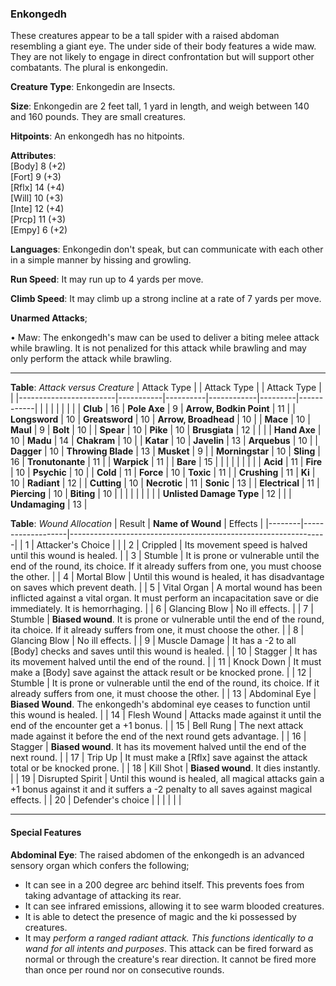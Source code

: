 ### Enkongedh
These creatures appear to be a tall spider with a raised abdoman resembling a giant eye. The under side of their body features a wide maw. They are not likely to engage in direct confrontation but will support other combatants. The plural is enkongedin.

**Creature Type**: Enkongedin are Insects.

**Size**: Enkongedin are 2 feet tall, 1 yard in length, and weigh between 140 and 160 pounds. They are small creatures.

**Hitpoints**: An enkongedh has no hitpoints.

**Attributes**:  
[Body] 8 (+2)  
[Fort] 9 (+3)  
[Rflx] 14 (+4)  
[Will] 10 (+3)  
[Inte] 12 (+4)  
[Prcp] 11 (+3)  
[Empy] 6 (+2)  

**Languages**: Enkongedin don't speak, but can communicate with each other in a simple manner by hissing and growling.

**Run Speed**: It may run up to 4 yards per move.

**Climb Speed**: It may climb up a strong incline at a rate of 7 yards per move.

**Unarmed Attacks**;

 • Maw: The enkongedh's maw can be used to deliver a biting melee attack while brawling. It is not penalized for this attack while brawling and may only perform the attack while brawling.

---------------------

**Table**: *Attack versus Creature*
| Attack Type            |           | Attack Type  |        | Attack Type |         |
|------------------------|-----------|----------|------------|---------|------------|
|                        |          |            |         |            |         |
| **Club**                   | 16   | **Pole Axe** | 9     | **Arrow, Bodkin Point**    | 11    |
| **Longsword**              | 10    | **Greatsword** | 10  | **Arrow, Broadhead**       | 10    |
| **Mace**                   | 10    | **Maul** | 9        | **Bolt** | 10    |
| **Spear**                  | 10     | **Pike** | 10       | **Brusgiata** | 12     |  |     |
| **Hand Axe**               | 10     | **Madu**   | 14      | **Chakram** | 10    |
| **Katar**                  | 10     | **Javelin**         | 13    | **Arquebus** | 10    |
| **Dagger**                 | 10     | **Throwing Blade**  | 13    | **Musket** | 9    |
| **Morningstar**            | 10     | **Sling**           | 16    | **Tronutonante** | 11    |
| **Warpick**                | 11     |                     |  **Bare**         | 15   |
|                        |           |          |            |         |            |
| **Acid**                   | 11     | **Fire** | 10     | **Psychic** | 10     |
| **Cold**                   | 11     | **Force** | 10     | **Toxic**  | 11     |
| **Crushing**               | 11     | **Ki** | 10     | **Radiant** | 12     |
| **Cutting**                | 10     | **Necrotic** | 11     | **Sonic** | 13    |
| **Electrical**             | 11     | **Piercing** | 10     | **Biting** | 10    |
|                            |        |              |        |            |       |
| **Unlisted Damage Type** | 12 |    |     | **Undamaging** | 13 |

**Table**: *Wound Allocation*
| Result | **Name of Wound** | Effects                                                        |
|--------|-------------------|----------------------------------------------------------------|
|   1    | Attacker's Choice |                                                                |
|   2    | Crippled          | Its movement speed is halved until this wound is healed.      |
|   3    | Stumble      | It is prone or vulnerable until the end of the round, its choice. If it already suffers from one, you must choose the other. |
|   4    | Mortal Blow       | Until this wound is healed, it has disadvantage on saves which prevent death. |
|   5    | Vital Organ    | A mortal wound has been inflicted against a vital organ. It must perform an incapacitation save or die immediately. It is hemorrhaging. |
|   6    | Glancing Blow            | No ill effects. |
|   7    | Stumble | **Biased wound**. It is prone or vulnerable until the end of the round, ita choice. If it already suffers from one, it must choose the other. |
|   8    | Glancing Blow     | No ill effects.                                     |
|   9    | Muscle Damage     | It has a -2 to all [Body] checks and saves until this wound is healed. |
|   10   | Stagger        | It has its movement halved until the end of the round. |
|   11   | Knock Down | It must make a [Body] save against the attack result or be knocked prone. |
|   12   | Stumble | It is prone or vulnerable until the end of the round, its choice. If it already suffers from one, it must choose the other. |
|   13   | Abdominal Eye | **Biased Wound**. The enkongedh's abdominal eye ceases to function until this wound is healed. |
|   14   | Flesh Wound | Attacks made against it until the end of the encounter get a +1 bonus. |
|   15   | Bell Rung | The next attack made against it before the end of the next round gets advantage.  |
|   16   | Stagger | **Biased wound**. It has its movement halved until the end of the next round. |
|   17   | Trip Up           | It must make a [Rflx] save against the attack total or be knocked prone.                                  |
|   18   | Kill Shot | **Biased wound**. It dies instantly. |
|   19   | Disrupted Spirit | Until this wound is healed, all magical attacks gain a +1 bonus against it and it suffers a -2 penalty to all saves against magical effects. |
|   20   | Defender's choice |                                   |
|        |                                                |                                   |

---------------------

#### Special Features

**Abdominal Eye**: The raised abdomen of the enkongedh is an advanced sensory organ which confers the following;  
* It can see in a 200 degree arc behind itself. This prevents foes from taking advantage of attacking its rear.  
* It can see infrared emissions, allowing it to see warm blooded creatures.
* It is able to detect the presence of magic and the ki possessed by creatures.
* It may *perform a ranged radiant attack. This functions identically to a wand for all intents and purposes*. This attack can be fired forward as normal or through the creature's rear direction. It cannot be fired more than once per round nor on consecutive rounds.
